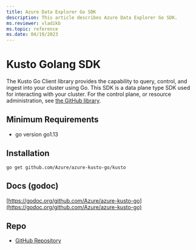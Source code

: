 ```yaml
---
title: Azure Data Explorer Go SDK
description: This article describes Azure Data Explorer Go SDK.
ms.reviewer: vladikb
ms.topic: reference
ms.date: 04/19/2023
---
```


# Kusto Golang SDK

The Kusto Go Client library provides the capability to query, control, and ingest into your cluster using Go.
This SDK is a data plane type SDK used for interacting with your cluster. For the control plane, or resource administration, see [the GitHub library](https://github.com/Azure/azure-sdk-for-go/tree/main/sdk/resourcemanager/kusto).

## Minimum Requirements

* go version go1.13

## Installation

`go get github.com/Azure/azure-kusto-go/kusto`

## Docs (godoc)

[https://godoc.org/github.com/Azure/azure-kusto-go](https://godoc.org/github.com/Azure/azure-kusto-go)

## Repo

* [GitHub Repository](https://github.com/Azure/azure-kusto-go)
